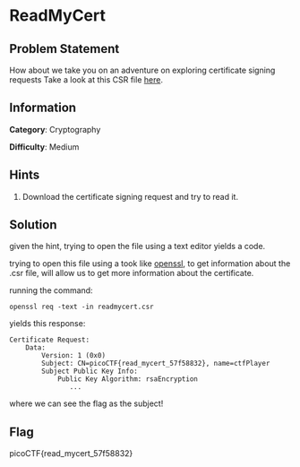 # ReadMyCert

## Problem Statement

How about we take you on an adventure on exploring certificate signing requests
Take a look at this CSR file [here](./readmycert.csr).

## Information

**Category**: Cryptography

**Difficulty**: Medium

## Hints

1. Download the certificate signing request and try to read it.

## Solution

given the hint, trying to open the file using a text editor yields a code.

trying to open this file using a took like [openssl](https://linux.die.net/man/1/openssl), to get information about the .csr file, will allow us to get more information about the certificate.

running the command:
```
openssl req -text -in readmycert.csr 
```
yields this response:
```
Certificate Request:
    Data:
        Version: 1 (0x0)
        Subject: CN=picoCTF{read_mycert_57f58832}, name=ctfPlayer
        Subject Public Key Info:
            Public Key Algorithm: rsaEncryption
               ...
```
where we can see the flag as the subject!

## Flag

picoCTF{read_mycert_57f58832}
